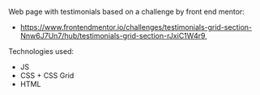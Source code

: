 Web page with testimonials based on a challenge by front end mentor: 
  - https://www.frontendmentor.io/challenges/testimonials-grid-section-Nnw6J7Un7/hub/testimonials-grid-section-rJxiC1W4r9,

Technologies used: 
  - JS
  - CSS + CSS Grid
  - HTML
